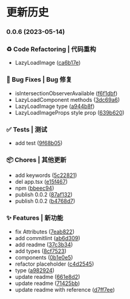 # 更新历史 


### 0.0.6 (2023-05-14)


### ♻ Code Refactoring | 代码重构

* LazyLoadImage ([ca6b17e](https://github.com/CCherry07/vue-lazy-load-image-component/commit/ca6b17e0c06402b0609b78bf550097f0ede54ac0))


### 🐛 Bug Fixes | Bug 修复

* isIntersectionObserverAvailable ([f6f1dbf](https://github.com/CCherry07/vue-lazy-load-image-component/commit/f6f1dbf07422ff966f9b15b7eb6c228328cae4f8))
* LazyLoadComponent methods ([3dc69a6](https://github.com/CCherry07/vue-lazy-load-image-component/commit/3dc69a6de651f31479b8fec684af61f3522e5e16))
* LazyLoadImage type ([a944b8f](https://github.com/CCherry07/vue-lazy-load-image-component/commit/a944b8f398d4554e84644858700ba550d3de4bd3))
* LazyLoadImageProps style prop ([639b620](https://github.com/CCherry07/vue-lazy-load-image-component/commit/639b62017b5e9e6a05ac506cc2a6c71a914dbe6a))


### ✅ Tests | 测试

* add test ([9f68b05](https://github.com/CCherry07/vue-lazy-load-image-component/commit/9f68b0561f512677f6bde9c52efb8bbd0bd7b2e3))


### 📦 Chores | 其他更新

* add keywords ([5c22821](https://github.com/CCherry07/vue-lazy-load-image-component/commit/5c228210babe3d04ac90108ab732d7383e88ea26))
* del app.tsx ([e15f467](https://github.com/CCherry07/vue-lazy-load-image-component/commit/e15f4676b133d179ea770d3ed9d320bfd32843e3))
* npm ([bbeec94](https://github.com/CCherry07/vue-lazy-load-image-component/commit/bbeec9412b2773c25a8c3532763e1565bed838d1))
* publish 0.0.2 ([87af132](https://github.com/CCherry07/vue-lazy-load-image-component/commit/87af132c0ced21a9d1a75ae4a8efb01bd288152c))
* publish 0.0.2 ([b4768d7](https://github.com/CCherry07/vue-lazy-load-image-component/commit/b4768d7ea31e3c053cf8526014d569b6b71ea443))


### ✨ Features | 新功能

*  fix Attributes ([7eab822](https://github.com/CCherry07/vue-lazy-load-image-component/commit/7eab8226716b42466a7105057df5d8ee4592362e))
* add commitlint ([ab6d309](https://github.com/CCherry07/vue-lazy-load-image-component/commit/ab6d309713e113c27709c34f5f65dbfbfc215915))
* add readme ([37c3b34](https://github.com/CCherry07/vue-lazy-load-image-component/commit/37c3b3449e9a26856ef5988f3dd17a70614fd2a0))
* add types ([8cf7523](https://github.com/CCherry07/vue-lazy-load-image-component/commit/8cf7523ee6b500ebd36be80f095506cb67c91f46))
* components ([0b1e0e5](https://github.com/CCherry07/vue-lazy-load-image-component/commit/0b1e0e5e1af9497c24f70559613ec4219ff46dfa))
* refactor placeholder ([c4d2545](https://github.com/CCherry07/vue-lazy-load-image-component/commit/c4d2545fb57b5b131ee61782a8ea4cb4f3ef023f))
* type ([a982924](https://github.com/CCherry07/vue-lazy-load-image-component/commit/a9829244055a4d2730bfb01a3b1d32e88b2c3be7))
* update readme ([661e8d2](https://github.com/CCherry07/vue-lazy-load-image-component/commit/661e8d2578cfd85b1d5d863dc872026e1a29f4ea))
* update readme ([71425bb](https://github.com/CCherry07/vue-lazy-load-image-component/commit/71425bbeeaeabeb6111bea2472739d442f7ccfd4))
* update readme with reference ([d7ff7ee](https://github.com/CCherry07/vue-lazy-load-image-component/commit/d7ff7ee4f2ee773295143d29db884f189bb35db9))
